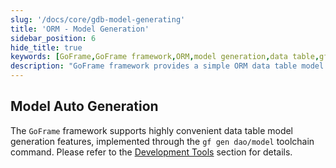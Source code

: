 ```yaml
---
slug: '/docs/core/gdb-model-generating'
title: 'ORM - Model Generation'
sidebar_position: 6
hide_title: true
keywords: [GoFrame,GoFrame framework,ORM,model generation,data table,gf toolchain,gen dao,development tools,auto generation,database]
description: "GoFrame framework provides a simple ORM data table model auto generation feature, implemented through the gf gen dao/model command. It is suitable for developers to quickly generate database models. For specific usage methods, please refer to the relevant development tools section to optimize development efficiency."
---
```


## Model Auto Generation

The `GoFrame` framework supports highly convenient data table model generation features, implemented through the `gf gen dao/model` toolchain command. Please refer to the [Development Tools](../../开发工具/开发工具.md) section for details.